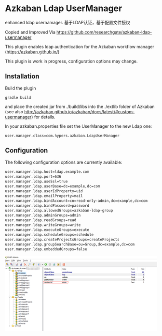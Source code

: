 Azkaban Ldap UserManager
========================

enhanced ldap usernamager. 基于LDAP认证，基于配置文件授权

Copied and Improved Via https://github.com/researchgate/azkaban-ldap-usermanager

This plugin enables ldap authentication for the Azkaban workflow manager (https://azkaban.github.io/)

This plugin is work in progress, configuration options may change.

Installation
------------

Build the plugin

```
gradle build
```

and place the created jar from ./build/libs into the ./extlib folder of Azkaban (see also http://azkaban.github.io/azkaban/docs/latest/#custom-usermanager) for details.

In your azkaban.properties file set the UserManager to the new Ldap one:

```
user.manager.class=com.hypers.azkaban.LdapUserManager
```

Configuration
-------------

The following configuration options are currently available:

```
user.manager.ldap.host=ldap.example.com
user.manager.ldap.port=636
user.manager.ldap.useSsl=true
user.manager.ldap.userBase=dc=example,dc=com
user.manager.ldap.userIdProperty=uid
user.manager.ldap.emailProperty=mail
user.manager.ldap.bindAccount=cn=read-only-admin,dc=example,dc=com
user.manager.ldap.bindPassword=password
user.manager.ldap.allowedGroups=azkaban-ldap-group
user.manager.ldap.adminGroups=admin
user.manager.ldap.readGroups=read
user.manager.ldap.writeGroups=write
user.manager.ldap.executeGroups=execute
user.manager.ldap.scheduleGroups=schedule
user.manager.ldap.createProjectsGroups=createProjects
user.manager.ldap.groupSearchBase=ou=Group,dc=example,dc=com
user.manager.ldap.embeddedGroups=false
```

![ldap](.//pic//ldap.png)